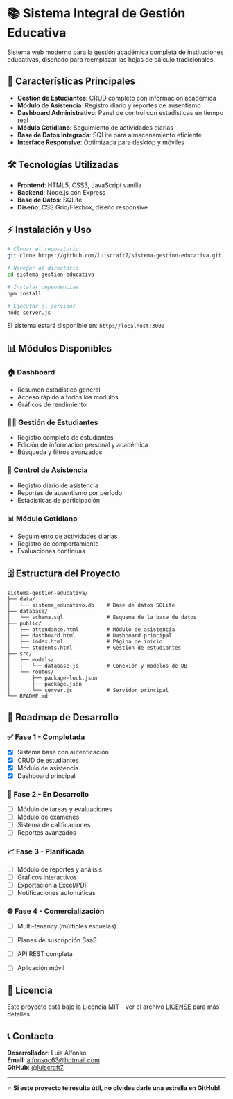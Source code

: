 # 📚 Sistema Integral de Gestión Educativa

Sistema web moderno para la gestión académica completa de instituciones educativas, diseñado para reemplazar las hojas de cálculo tradicionales.

## 🎯 Características Principales

- **Gestión de Estudiantes**: CRUD completo con información académica
- **Módulo de Asistencia**: Registro diario y reportes de ausentismo  
- **Dashboard Administrativo**: Panel de control con estadísticas en tiempo real
- **Módulo Cotidiano**: Seguimiento de actividades diarias
- **Base de Datos Integrada**: SQLite para almacenamiento eficiente
- **Interface Responsive**: Optimizada para desktop y móviles

## 🛠 Tecnologías Utilizadas

- **Frontend**: HTML5, CSS3, JavaScript vanilla
- **Backend**: Node.js con Express
- **Base de Datos**: SQLite
- **Diseño**: CSS Grid/Flexbox, diseño responsive

## ⚡ Instalación y Uso

```bash
# Clonar el repositorio
git clone https://github.com/luiscraft7/sistema-gestion-educativa.git

# Navegar al directorio
cd sistema-gestion-educativa

# Instalar dependencias
npm install

# Ejecutar el servidor
node server.js
```

El sistema estará disponible en: `http://localhost:3000`

## 📊 Módulos Disponibles

### 🏠 Dashboard
- Resumen estadístico general
- Acceso rápido a todos los módulos
- Gráficos de rendimiento

### 👨‍🎓 Gestión de Estudiantes
- Registro completo de estudiantes
- Edición de información personal y académica
- Búsqueda y filtros avanzados

### 📅 Control de Asistencia
- Registro diario de asistencia
- Reportes de ausentismo por período
- Estadísticas de participación

### 📊 Módulo Cotidiano
- Seguimiento de actividades diarias
- Registro de comportamiento
- Evaluaciones continuas

## 🗄 Estructura del Proyecto

```
sistema-gestion-educativa/
├── data/
│   └── sistema_educativo.db    # Base de datos SQLite
├── database/
│   └── schema.sql              # Esquema de la base de datos
├── public/
│   ├── attendance.html         # Módulo de asistencia
│   ├── dashboard.html          # Dashboard principal
│   ├── index.html              # Página de inicio
│   └── students.html           # Gestión de estudiantes
├── src/
│   ├── models/
│   │   └── database.js         # Conexión y modelos de DB
│   └── routes/
│       ├── package-lock.json
│       ├── package.json
│       └── server.js           # Servidor principal
└── README.md
```

## 🚀 Roadmap de Desarrollo

### ✅ Fase 1 - Completada
- [x] Sistema base con autenticación
- [x] CRUD de estudiantes
- [x] Módulo de asistencia
- [x] Dashboard principal

### 🔄 Fase 2 - En Desarrollo
- [ ] Módulo de tareas y evaluaciones
- [ ] Módulo de exámenes
- [ ] Sistema de calificaciones
- [ ] Reportes avanzados

### 📈 Fase 3 - Planificada
- [ ] Módulo de reportes y análisis
- [ ] Gráficos interactivos
- [ ] Exportación a Excel/PDF
- [ ] Notificaciones automáticas

### 🌐 Fase 4 - Comercialización
- [ ] Multi-tenancy (múltiples escuelas)
- [ ] Planes de suscripción SaaS
- [ ] API REST completa
- [ ] Aplicación móvil



## 📄 Licencia

Este proyecto está bajo la Licencia MIT - ver el archivo [LICENSE](LICENSE) para más detalles.

## 📞 Contacto

**Desarrollador**: Luis Alfonso  
**Email**: alfonsoc63@hotmail.com  
**GitHub**: [@luiscraft7](https://github.com/luiscraft7)

---

⭐ **Si este proyecto te resulta útil, no olvides darle una estrella en GitHub!**